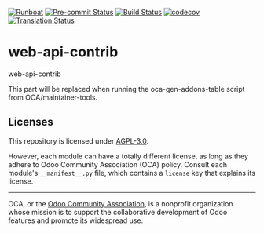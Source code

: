 
[![Runboat](https://img.shields.io/badge/runboat-Try%20me-875A7B.png)](https://runboat.odoo-community.org/builds?repo=OCA/web-api-contrib&target_branch=14.0)
[![Pre-commit Status](https://github.com/OCA/web-api-contrib/actions/workflows/pre-commit.yml/badge.svg?branch=14.0)](https://github.com/OCA/web-api-contrib/actions/workflows/pre-commit.yml?query=branch%3A14.0)
[![Build Status](https://github.com/OCA/web-api-contrib/actions/workflows/test.yml/badge.svg?branch=14.0)](https://github.com/OCA/web-api-contrib/actions/workflows/test.yml?query=branch%3A14.0)
[![codecov](https://codecov.io/gh/OCA/web-api-contrib/branch/14.0/graph/badge.svg)](https://codecov.io/gh/OCA/web-api-contrib)
[![Translation Status](https://translation.odoo-community.org/widgets/web-api-contrib-14-0/-/svg-badge.svg)](https://translation.odoo-community.org/engage/web-api-contrib-14-0/?utm_source=widget)

<!-- /!\ do not modify above this line -->

# web-api-contrib

web-api-contrib

<!-- /!\ do not modify below this line -->

<!-- prettier-ignore-start -->

[//]: # (addons)

This part will be replaced when running the oca-gen-addons-table script from OCA/maintainer-tools.

[//]: # (end addons)

<!-- prettier-ignore-end -->

## Licenses

This repository is licensed under [AGPL-3.0](LICENSE).

However, each module can have a totally different license, as long as they adhere to Odoo Community Association (OCA)
policy. Consult each module's `__manifest__.py` file, which contains a `license` key
that explains its license.

----
OCA, or the [Odoo Community Association](http://odoo-community.org/), is a nonprofit
organization whose mission is to support the collaborative development of Odoo features
and promote its widespread use.
